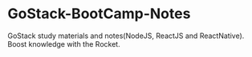 # GoStack-BootCamp-Notes
GoStack study materials and notes(NodeJS, ReactJS and ReactNative).
Boost knowledge with the Rocket.
